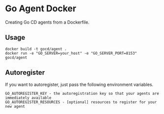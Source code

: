 Go Agent Docker
===============

Creating Go CD agents from a Dockerfile.

## Usage

```
docker build -t gocd/agent .
docker run -e "GO_SERVER=your_host" -e "GO_SERVER_PORT=8153" gocd/agent
```

## Autoregister

If you want to autoregister, just pass the following environment variables.

```
GO_AUTOREGISTER_KEY - the autoregistration key so that your agents are immediately available
GO_AUTOREGISTER_RESOURCES - [optional] resources to register for your new agent
```
